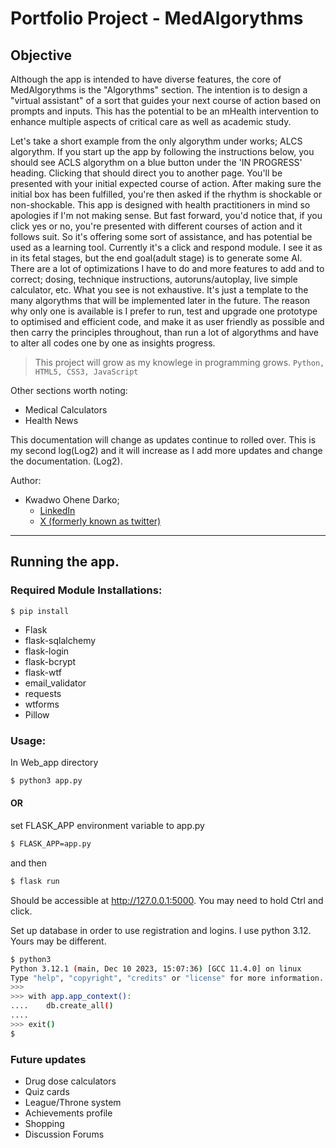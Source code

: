 # Portfolio Project - MedAlgorythms

## Objective
Although the app is intended to have diverse features, the core of MedAlgorythms is the "Algorythms" section. The intention is to design a "virtual assistant" of a sort that guides your next course of action based on prompts and inputs. This has the potential to be an mHealth intervention to enhance multiple aspects of critical care as well as academic study.

Let's take a short example from the only algorythm under works; ALCS algorythm.
If you start up the app by following the instructions below, you should see ACLS algorythm on a blue button under the 'IN PROGRESS' heading. Clicking that should direct you to another page. You'll be presented with your initial expected course of action. After making sure the initial box has been fulfilled, you're then asked if the rhythm is shockable or non-shockable. This app is designed with health practitioners in mind so apologies if I'm not making sense. But fast forward, you'd notice that, if you click yes or no, you're presented with different courses of action and it follows suit. So it's offering some sort of assistance, and has potential be used as a learning tool.
Currently it's a click and respond module. I see it as in its fetal stages, but the end goal(adult stage) is to generate some AI. 
There are a lot of optimizations I have to do and more features to add and to correct; dosing, technique instructions, autoruns/autoplay, live simple calculator, etc.
What you see is not exhaustive. It's just a template to the many algorythms that will be implemented later in the future. The reason why only one is available is I prefer to run, test and upgrade one prototype to optimised and efficient code, and make it as user friendly as possible and then carry the principles throughout, than run a lot of algorythms and have to alter all codes one by one as insights progress.

  >This project will grow as my knowlege in programming grows.
  ```Python, HTML5, CSS3, JavaScript```

Other sections worth noting:
* Medical Calculators
* Health News

This documentation will change as updates continue to rolled over. This is my second log(Log2) and it will increase as I add more updates and change the documentation.
(Log2).


Author: 
* Kwadwo Ohene Darko; 
  * [LinkedIn](https://www.linkedin.com/in/dr-kwadwo-ohene-darko "Kwadwo Ohene Darko, PharmD")
  * [X (formerly known as twitter)](https://x.com/ohene_kwadwo?t=Z9WjeZ5vPnkROslQYfWiVA&s=09 "@ohene_kwadwo")


-------
## Running the app.

### Required Module Installations:
`$ pip install `
* Flask
* flask-sqlalchemy
* flask-login
* flask-bcrypt
* flask-wtf
* email_validator
* requests
* wtforms
* Pillow

### Usage:
In Web_app directory
```bash
$ python3 app.py
```
#### OR
 set FLASK_APP environment variable to app.py
```bash
$ FLASK_APP=app.py
```

and then
```bash
$ flask run
```

Should be accessible at http://127.0.0.1:5000. You may need to hold Ctrl and click.

Set up database in order to use registration and logins. I use python 3.12. Yours may be different.
```bash
$ python3
Python 3.12.1 (main, Dec 10 2023, 15:07:36) [GCC 11.4.0] on linux
Type "help", "copyright", "credits" or "license" for more information.
>>>
>>> with app.app_context():
....    db.create_all()
....
>>> exit()
$
```


### Future updates
* Drug dose calculators
* Quiz cards
* League/Throne system
* Achievements profile
* Shopping
* Discussion Forums
